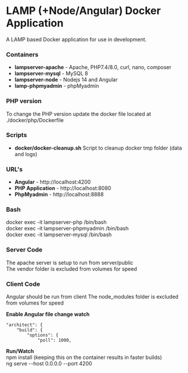 # LAMP (+Node/Angular) Docker Application

A LAMP based Docker application for use in development.

### Containers
* **lampserver-apache** - Apache, PHP7.4/8.0, curl, nano, composer
* **lampserver-mysql** - MySQL 8
* **lampserver-node** - Nodejs 14 and Angular
* **lamp-phpmyadmin** - phpMyadmin

### PHP version
To change the PHP version update the docker file located at ./docker/php/Dockerfile

### Scripts
* **docker/docker-cleanup.sh** Script to cleanup docker tmp folder (data and logs)

### URL's
* **Angular** - http://localhost:4200
* **PHP Application** - http://localhost:8080
* **PhpMyadmin** - http://localhost:8888

### Bash
docker exec -it lampserver-php /bin/bash  
docker exec -it lampserver-phpmyadmin /bin/bash  
docker exec -it lampserver-mysql /bin/bash  

### Server Code
The apache server is setup to run from server/public  
The vendor folder is excluded from volumes for speed  

### Client Code
Angular should be run from client
The node_modules folder is excluded from volumes for speed  

**Enable Angular file change watch**  

    "architect": {
        "build": {
            "options": {
                "poll": 1000,

**Run/Watch**  
npm install (keeping this on the container results in faster builds)  
ng serve --host 0.0.0.0 --port 4200  

